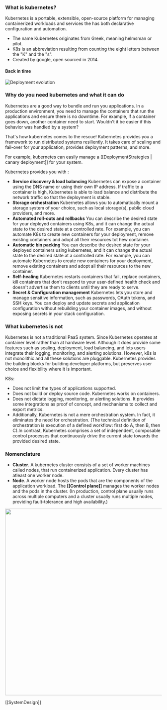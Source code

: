 
### What is kubernetes?

Kubernetes is a portable, extensible, open-source platform for managing containerized workloads and services the has both declarative configuration and automation. 

- The name Kubernetes originates from Greek, meaning helmsman or pilot.
- K8s is an abbreviation resulting from counting the eight letters between the "K" and the "s". 
- Created by google, open sourced in 2014.

#### Back in time

![Deployment evolution](https://d33wubrfki0l68.cloudfront.net/26a177ede4d7b032362289c6fccd448fc4a91174/eb693/images/docs/container_evolution.svg)

### Why do you need kubernetes and what it can do
Kubernetes are a good way to bundle and run you applications. In a production environment, you need to manage the containers that run the applications and ensure there is no downtime. For example, if a container goes down, another container need to start. Wouldn't it be easier if this behavior was handled by a system?

That's how kubernetes comes to the rescue! Kubernetes provides you a framework to run distributed systems resiliently. It takes care of scaling and fail-over for your application, provides deployment patterns, and more. 

For example, kubernetes can easily manage a  [[DeploymentStrategies | canary deployment]] for your system. 

Kubernetes provides you with : 
- **Service discovery & load balancing** Kubernetes can expose a container using the DNS name or using their own IP address. If traffic to a container is high, Kubernetes is able to load balance and distribute the network traffic so that the deployment is stable.
- **Storage orchestration** Kubernetes allows you to automatically mount a storage system of your choice, such as local storage(s), public cloud providers, and more. 
- **Automated roll-outs and rollbacks** You can describe the desired state for your deployed containers using K8s, and it can change the actual state to the desired state at a controlled rate. For example, you can automate K8s to create new containers for your deployment, remove existing containers and adopt all their resources tot hew container. 
- **Automatic bin packing** You can describe the desired state for your deployed containers using kubernetes, and it can change the actual state to the desired state at a controlled rate. For example, you can automate Kubernetes to create new containers for your deployment, remove existing containers and adopt all their resources to the new container.
- **Self-healing** Kubernetes restarts containers that fail, replace containers, kill containers that don't respond to your user-defined health check and doesn't advertise them to clients until they are ready to serve.
- **Secret & Configuration management** Kubernetes lets you store and manage sensitive information, such as passwords, OAuth tokens, and SSH keys. You can deploy and update secrets and application configuration without rebuilding your container images, and without exposing secrets in your stack configuration.

### What kubernetes is not

Kubernetes is not a traditional PaaS system. Since Kubernetes operates at container level rather than at hardware level. Although it does provide some features such as scaling, deployment, load balancing, and lets users integrate their logging, monitoring, and alerting solutions. However, k8s is not monolithic and all these solutions are pluggable. Kubernetes provides the building blocks for building developer platforms, but preserves user choice and flexibility where it is important.

K8s: 
- Does not limit the types of applications supported. 
- Does not build or deploy source code. Kubernetes works on containers. 
- Does not dictate logging, monitoring, or alerting solutions. It provides some integrations as proof of concept, and mechanisms to collect and export metrics.
- Additionally, Kubernetes is not a mere orchestration system. In fact, it eliminates the need for orchestration. (The technical definition of orchestration is execution of a defined workflow: first do A, then B, then C).In contrast, Kubernetes comprises a set of independent, composable control processes that continuously drive the current state towards the provided desired state.

### Nomenclature 
- **Cluster**. A kubernetes cluster consists of a set of worker machines called nodes, that run containerized application. Every cluster has atleast one worker node. 
- **Node**. A worker node hosts the pods that are the components of the application workload. The **[[Control plane]]** manages the worker nodes and the pods in the cluster. (In production, control plane usually runs across multiple computers and a cluster usually runs multiple nodes, providing fault-tolerance and high availability.)
<img src="https://d33wubrfki0l68.cloudfront.net/2475489eaf20163ec0f54ddc1d92aa8d4c87c96b/e7c81/images/docs/components-of-kubernetes.svg"  width=600/>



[[SystemDesign]]